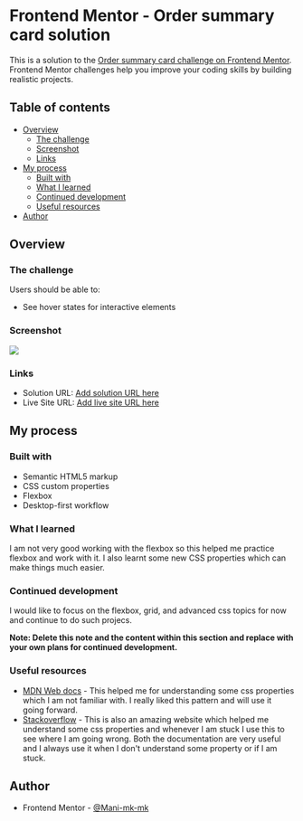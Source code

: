 # Frontend Mentor - Order summary card solution

This is a solution to the [Order summary card challenge on Frontend Mentor](https://www.frontendmentor.io/challenges/order-summary-component-QlPmajDUj). Frontend Mentor challenges help you improve your coding skills by building realistic projects.

## Table of contents

- [Overview](#overview)
  - [The challenge](#the-challenge)
  - [Screenshot](#screenshot)
  - [Links](#links)
- [My process](#my-process)
  - [Built with](#built-with)
  - [What I learned](#what-i-learned)
  - [Continued development](#continued-development)
  - [Useful resources](#useful-resources)
- [Author](#author)

## Overview

### The challenge

Users should be able to:

- See hover states for interactive elements

### Screenshot

![](./screenshots/Frontend-Mentor-Desktop.png)

### Links

- Solution URL: [Add solution URL here](https://github.com/Mani-mk-mk/Frontend-Mentor---Order-summary-card)
- Live Site URL: [Add live site URL here](https://mani-mk-mk.github.io/Frontend-Mentor---Order-summary-card/)

## My process

### Built with

- Semantic HTML5 markup
- CSS custom properties
- Flexbox
- Desktop-first workflow

### What I learned

I am not very good working with the flexbox so this helped me practice flexbox and work with it. I also learnt some new CSS properties which can make things much easier.

### Continued development

I would like to focus on the flexbox, grid, and advanced css topics for now and continue to do such projecs.

**Note: Delete this note and the content within this section and replace with your own plans for continued development.**

### Useful resources

- [MDN Web docs](https://developer.mozilla.org/en-US/) - This helped me for understanding some css properties which I am not familiar with. I really liked this pattern and will use it going forward.
- [Stackoverflow](https://stackoverflow.com/) - This is also an amazing website which helped me understand some css properties and whenever I am stuck I use this to see where I am going wrong. Both the documentation are very useful and I always use it when I don't understand some property or if I am stuck.

## Author

- Frontend Mentor - [@Mani-mk-mk](https://www.frontendmentor.io/profile/Mani-mk-mk)
